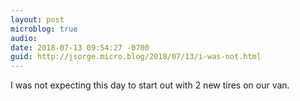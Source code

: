 ```yaml
---
layout: post
microblog: true
audio: 
date: 2018-07-13 09:54:27 -0700
guid: http://jsorge.micro.blog/2018/07/13/i-was-not.html
---
```

I was not expecting this day to start out with 2 new tires on our van.

